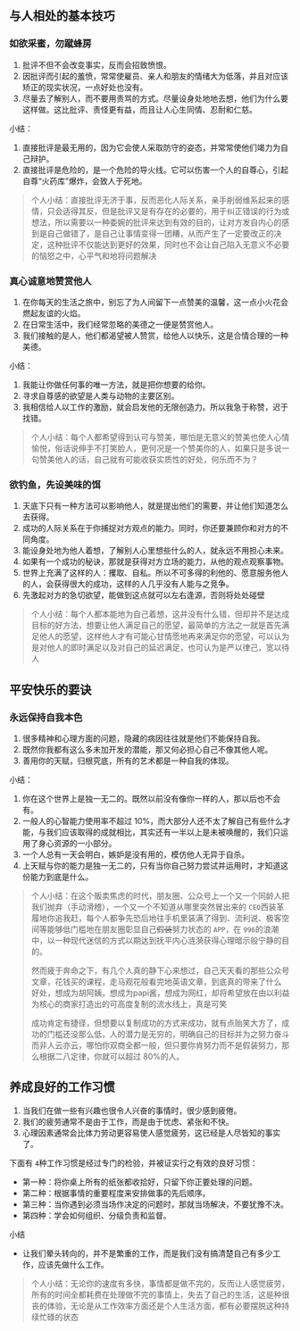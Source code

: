 ## 与人相处的基本技巧

### 如欲采蜜，勿蹴蜂房

1. 批评不但不会改变事实，反而会招致愤恨。
2. 因批评而引起的羞愤，常常使雇员、亲人和朋友的情绪大为低落，并且对应该矫正的现实状况，一点好处也没有。
3. 尽量去了解别人，而不要用责骂的方式。尽量设身处地地去想，他们为什么要这样做。这比批评、责怪更有益，而且让人心生同情、忍耐和仁慈。

小结：

1. 直接批评是最无用的，因为它会使人采取防守的姿态，并常常使他们竭力为自己辩护。
2. 直接批评是危险的，是一个危险的导火线。它可以伤害一个人的自尊心，引起自尊“火药库”爆炸，会致人于死地。

>个人小结：直接批评无济于事，反而恶化人际关系，亲手削弱维系起来的感情，只会适得其反，但是批评又是有存在的必要的，用于纠正错误的行为或想法，所以需要以一种委婉的批评来达到有效的目的，让对方发自内心的感到是自己做错了，是自己让事情变得一团糟，从而产生了一定要改正的决定，这种批评不仅能达到更好的效果，同时也不会让自己陷入无意义不必要的恼怒之中，心平气和地将问题解决

### 真心诚意地赞赏他人

1. 在你每天的生活之旅中，别忘了为人间留下一点赞美的温馨，这一点小火花会燃起友谊的火焰。
2. 在日常生活中，我们经常忽略的美德之一便是赞赏他人。
3. 我们接触的是人，他们都渴望被人赞赏，给他人以快乐，这是合情合理的一种美德。

小结：

1. 我能让你做任何事的唯一方法，就是把你想要的给你。
2. 寻求自尊感的欲望是人类与动物的主要区别。
3. 我相信给人以工作的激励，就会启发他的无限创造力。所以我急于称赞，迟于找错。

>个人小结：每个人都希望得到认可与赞美，哪怕是无意义的赞美也使人心情愉悦，俗话说伸手不打笑脸人，更何况是一个赞美你的人，如果只是多说一句赞美他人的话，自己就有可能收获实质性的好处，何乐而不为？

### 欲钓鱼，先设美味的饵

1. 天底下只有一种方法可以影响他人，就是提出他们的需要，并让他们知道怎么去获得。
2. 成功的人际关系在于你捕捉对方观点的能力。同时，你还要兼顾你和对方的不同角度。
3. 能设身处地为他人着想，了解别人心里想些什么的人，就永远不用担心未来。
1. 如果有一个成功的秘诀，那就是获得对方立场的能力，从他的观点观察事物。
2. 世界上充满了这样的人：攫取、自私。所以不可多得的利他的、愿意服务他人的人，会获得很大的成功，这样的人几乎没有人能与之竞争。
3. 先激起对方的急切欲望，能做到这点就可以左右逢源，否则将处处碰壁

>个人小结：每个人都本能地为自己着想，这并没有什么错，但却并不是达成目标的好方法，想要让他人满足自己的愿望，最简单的方法之一就是首先满足他人的愿望，这样他人才有可能心甘情愿地再来满足你的愿望，可以认为是对他人的即时满足以及对自己的延迟满足，也可认为是严以律己，宽以待人

## 平安快乐的要诀

### 永远保持自我本色

1. 很多精神和心理方面的问题，隐藏的病因往往就是他们不能保持自我。
2. 既然你我都有这么多未加开发的潜能，那又何必担心自己不像其他人呢。
3. 善用你的天赋，归根究底，所有的艺术都是一种自我的体现。

小结：

1. 你在这个世界上是独一无二的。既然以前没有像你一样的人，那以后也不会有。
2. 一般人的心智能力使用率不超过 10%，而大部分人还不太了解自己有些什么才能，与我们应该取得的成就相比，其实还有一半以上是未被唤醒的，我们只运用了身心资源的一小部分。
3. 一个人总有一天会明白，嫉妒是没有用的，模仿他人无异于自杀。
4. 上天赋与你的能力是独一无二的，只有当你自己努力尝试并运用时，才知道这份能力到底是什么。

>个人小结：在这个贩卖焦虑的时代，朋友圈、公众号上一个又一个同龄人把我们抛弃（手动滑稽），一个又一个不知道从哪里突然冒出来的 `CEO`西装革履地你追我赶，每个人都争先恐后地往手机里装满了得到、流利说、极客空间等能够低门槛地在朋友圈彰显自己<del>假装</del>努力状态的 `APP`，在 `996`的浪潮中，以一种现代迷信的方式以期达到抚平内心涟漪获得心理暗示般宁静的目的。
>
>然而疲于奔命之下，有几个人真的静下心来想过，自己天天看的那些公众号文章，花钱买的课程，走马观花般看完地英语文章，到底真的带来了什么
好处，想成为胡阿姨，想成为papi酱，想成为网红，却将希望放在由以利益为核心的商家打造出的可高度复制的流水线上，真是可笑
>
>成功肯定有捷径，但想要以复制成功的方式来成功，就有点贻笑大方了，成功的门槛还没那么低，人的潜力是无穷的，明确自己的目标并为之努力奋斗而非人云亦云，哪怕你双商全都一般，但只要你肯努力而不是假装努力，那么根据二八定律，你就可以超过 80%的人。


## 养成良好的工作习惯

1. 当我们在做一些有兴趣也很令人兴奋的事情时，很少感到疲倦。
2. 我们的疲劳通常不是由于工作，而是由于忧虑、紧张和不快。
3. 心理因素通常会比体力劳动更容易使人感觉疲劳，这已经是人尽皆知的事实了。


下面有 `4`种工作习惯是经过专门的检验，并被证实行之有效的良好习惯：

- 第一种：将你桌上所有的纸张都收拾好，只留下你正要处理的问题。
- 第二种：根据事情的重要程度来安排做事的先后顺序。
- 第三种：当你遇到必须当场作决定的问题时，那就当场解决，不要犹豫不决。
- 第四种：学会如何组织、分级负责和监督。

小结

- 让我们晕头转向的，并不是繁重的工作，而是我们没有搞清楚自己有多少工作，应该先做什么工作。

>个人小结：无论你的速度有多快，事情都是做不完的，反而让人感觉疲劳，所有的时间全都耗费在处理做不完的事情上，失去了自己的生活，这是种很丧的体验，无论是从工作效率方面还是个人生活方面，都有必要摆脱这种持续忙碌的状态


